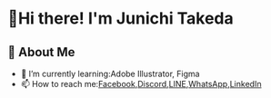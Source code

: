 # 👋Hi there! I'm Junichi Takeda

## 👤 About Me
- 🌱 I’m currently learning:Adobe Illustrator, Figma
- 📫 How to reach me:[Facebook](https://www.facebook.com/j.takeda77?locale=ja_JP),[Discord](https://discord.com/users/1004192324076699788),[LINE](https://line.me/ti/p/KaTvFcbhCR),[WhatsApp](https://wa.me/819044285643),[LinkedIn](https://www.linkedin.com/in/ochtum)
  
<!--
**ochtum/ochtum** is a ✨ _special_ ✨ repository because its `README.md` (this file) appears on your GitHub profile.

Here are some ideas to get you started:

- 🔭 I’m currently working on ...
- 🌱 I’m currently learning ...
- 👯 I’m looking to collaborate on ...
- 🤔 I’m looking for help with ...
- 💬 Ask me about ...
- 📫 How to reach me: ...
- 😄 Pronouns: ...
- ⚡ Fun fact: ...
-->

